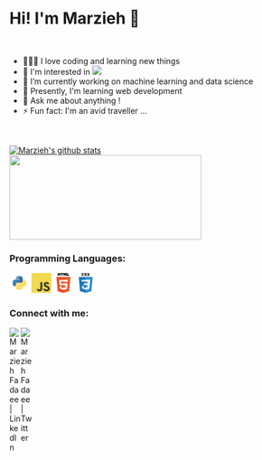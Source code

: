# Hi! I'm Marzieh 👋

<br />

- 👨🏼‍💻 I love coding and learning new things
- 🤩 I'm interested in <img src="https://camo.githubusercontent.com/f8e58640e59710fcab0374e304b76cba4f08ee42cff145dbbae0e1345d6f0e25/68747470733a2f2f63646e2e6a7364656c6976722e6e65742f6e706d2f73696d706c652d69636f6e734076332f69636f6e732f707974686f6e2e737667" width="20px"></img>
- 🔭 I’m currently working on machine learning and data science
- 🌱 Presently, I'm learning web development
- 💬 Ask me about anything !
- ⚡ Fun fact: I'm an avid traveller ...

<br/>

<a href="https://github.com/marzfd/github-readme-stats"><img align="center" width="450" height="150" src="https://github-readme-stats.vercel.app/api?username=marzfd&show_icons=true&theme=ayu-mirage&hide_border=true&hide=prs,contribs" alt="Marzieh's github stats" /></a>
<a href="https://github.com/marzfad/github-readme-stats"><img align="center" width="340" height="150" src="https://github-readme-stats.vercel.app/api/top-langs/?username=marzfd&layout=compact&theme=ayu-mirage&hide_border=true" /></a>


### Programming Languages:

<code><img height="35" src="https://raw.githubusercontent.com/github/explore/80688e429a7d4ef2fca1e82350fe8e3517d3494d/topics/python/python.png"></code>
<code><img height="35" src="https://raw.githubusercontent.com/github/explore/80688e429a7d4ef2fca1e82350fe8e3517d3494d/topics/javascript/javascript.png"></code>
<code><img height="35" src="https://raw.githubusercontent.com/github/explore/80688e429a7d4ef2fca1e82350fe8e3517d3494d/topics/html/html.png"></code>
<code><img height="35" src="https://raw.githubusercontent.com/github/explore/5c058a388828bb5fde0bcafd4bc867b5bb3f26f3/topics/css/css.png"></code>


### Connect with me:

<a href="https://www.linkedin.com/in/marzieh-fadaee-30184544/">
  <img align="left" width="20" alt="Marzieh Fadaee | LinkedIn" width="22px" src="https://cdn.jsdelivr.net/npm/simple-icons@v3/icons/linkedin.svg"/>
</a>
<a href="https://twitter.com/fadaee_marzieh">
  <img align="left" width="20" alt="Marzieh Fadaee | Twitter" width="22px" src="https://cdn.jsdelivr.net/npm/simple-icons@v3/icons/twitter.svg"/>
</a>
